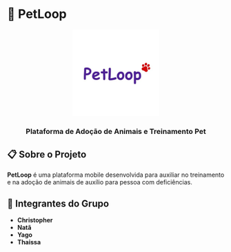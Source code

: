 # 🐾 PetLoop

<div align="center">
  <img src="./assets/PetLoopLogo.jpg" alt="PetLoop Logo" width="200"/>
  
  ### Plataforma de Adoção de Animais e Treinamento Pet
</div>

## 📋 Sobre o Projeto

**PetLoop** é uma plataforma mobile desenvolvida para auxiliar no treinamento e na adoção de animais de auxílio para pessoa com deficiências.

## 👥 Integrantes do Grupo

- **Christopher**
- **Natã**
- **Yago**
- **Thaissa** 
